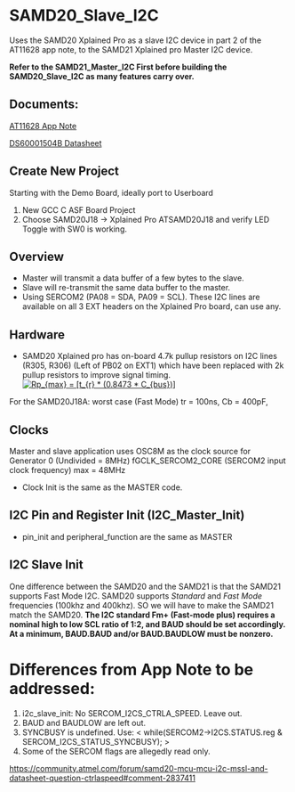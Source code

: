 # SAMD20_Slave_I2C
Uses the SAMD20 Xplained Pro as a slave I2C device in part 2 of the AT11628 app note, to the SAMD21 Xplained pro Master I2C device.

__Refer to the SAMD21_Master_I2C First before building the SAMD20_Slave_I2C as many features carry over.__

## Documents:
[AT11628 App Note](https://www.avrfreaks.net/sites/default/files/forum_attachments/Atmel-42631-SAM-D21-SERCOM-I2C-Configura.pdf)

[DS60001504B Datasheet](http://ww1.microchip.com/downloads/en/DeviceDoc/60001504B.pdf)

## Create New Project
Starting with the Demo Board, ideally port to Userboard
1. New GCC C ASF Board Project
2. Choose SAMD20J18 -> Xplained Pro ATSAMD20J18 and verify LED Toggle with SW0 is working.

## Overview
* Master will transmit a data buffer of a few bytes to the slave.
* Slave will re-transmit the same data buffer to the master.
* Using SERCOM2 (PA08 = SDA, PA09 = SCL).  These I2C lines are available on all 3 EXT headers on the Xplained Pro board, can use any.

## Hardware
* SAMD20 Xplained pro has on-board 4.7k pullup resistors on I2C lines (R305, R306) (Left of PB02 on EXT1) which have been replaced with 2k pullup resistors to improve signal timing. 
<a href="https://www.codecogs.com/eqnedit.php?latex=Rp_{max}&space;=&space;[t_{r}&space;*&space;(0.8473&space;*&space;C_{bus})]" target="_blank"><img src="https://latex.codecogs.com/gif.latex?Rp_{max}&space;=&space;[t_{r}&space;*&space;(0.8473&space;*&space;C_{bus})]" title="Rp_{max} = [t_{r} * (0.8473 * C_{bus})]" /></a>

For the SAMD20J18A:  worst case (Fast Mode) tr = 100ns, Cb = 400pF, 

## Clocks
Master and slave application uses OSC8M as the clock source for Generator 0 (Undivided = 8MHz)
fGCLK_SERCOM2_CORE (SERCOM2 input clock frequency) max = 48MHz
* Clock Init is the same as the MASTER code.

## I2C Pin and Register Init (I2C_Master_Init)
* pin_init and peripheral_function are the same as MASTER 

## I2C Slave Init
One difference between the SAMD20 and the SAMD21 is that the SAMD21 supports Fast Mode I2C.  SAMD20 supports _Standard_ and _Fast Mode_ frequencies (100khz and 400khz).  SO we will have to make the SAMD21 match the SAMD20.
__The I2C standard Fm+ (Fast-mode plus) requires a nominal high to low SCL ratio of 1:2, and BAUD should be set accordingly. At a minimum, BAUD.BAUD and/or BAUD.BAUDLOW must be nonzero.__

# Differences from App Note to be addressed:
1. i2c_slave_init: No SERCOM_I2CS_CTRLA_SPEED.  Leave out.
2. BAUD and BAUDLOW are left out.
3. SYNCBUSY is undefined. Use: < while(SERCOM2->I2CS.STATUS.reg & SERCOM_I2CS_STATUS_SYNCBUSY); >
4. Some of the SERCOM flags are allegedly read only.

https://community.atmel.com/forum/samd20-mcu-mcu-i2c-mssl-and-datasheet-question-ctrlaspeed#comment-2837411
